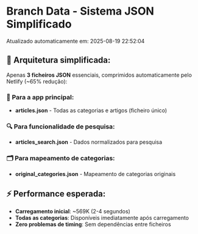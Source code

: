 # Branch Data - Sistema JSON Simplificado
Atualizado automaticamente em: 2025-08-19 22:52:04

## 🎯 Arquitetura simplificada:
Apenas **3 ficheiros JSON** essenciais, comprimidos automaticamente pelo Netlify (~65% redução):

### 📱 Para a app principal:
- **articles.json** - Todas as categorias e artigos (ficheiro único)

### 🔍 Para funcionalidade de pesquisa:
- **articles_search.json** - Dados normalizados para pesquisa

### 🗂️ Para mapeamento de categorias:
- **original_categories.json** - Mapeamento de categorias originais

## ⚡ Performance esperada:
- **Carregamento inicial**: ~569K (2-4 segundos)
- **Todas as categorias**: Disponíveis imediatamente após carregamento
- **Zero problemas de timing**: Sem dependências entre ficheiros
